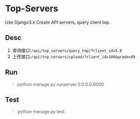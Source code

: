 # Top-Servers
Use Django3.x Create API servers, query client top.

## Desc
1. 查询接口:`/api/top_servers/query_top/?client_id=5.0`
2. 上传接口:`/api/top_servers/upload/?client_id=100&grade=99`

## Run

> python manage.py runserver 0.0.0.0:8000

## Test

> python manage.py test .
